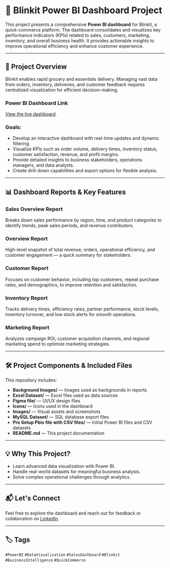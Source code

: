 # 🛒 Blinkit Power BI Dashboard Project

This project presents a comprehensive **Power BI dashboard** for Blinkit, a quick-commerce platform. The dashboard consolidates and visualizes key performance indicators (KPIs) related to sales, customers, marketing, inventory, and overall business health. It provides actionable insights to improve operational efficiency and enhance customer experience.

---

## 📌 Project Overview

Blinkit enables rapid grocery and essentials delivery. Managing vast data from orders, inventory, deliveries, and customer feedback requires centralized visualization for efficient decision-making.

### Power BI Dashboard Link

[View the live dashboard](https://app.powerbi.com/view?r=eyJrIjoiMTU3YjllNTEtM2FmOS00ZDZiLTk0MzctNjU0MDVlOGI4YmJmIiwidCI6Ijg0N2RiYTU3LTFmYTEtNDBkZi04MGU1LTZhMmQ1YjM4NjNmNCJ9).

### Goals:
- Develop an interactive dashboard with real-time updates and dynamic filtering.
- Visualize KPIs such as order volume, delivery times, inventory status, customer satisfaction, revenue, and profit margins.
- Provide detailed insights to business stakeholders, operations managers, and data analysts.
- Create drill-down capabilities and export options for flexible analysis.

---

## 📊 Dashboard Reports & Key Features

### Sales Overview Report  
Breaks down sales performance by region, time, and product categories to identify trends, peak sales periods, and revenue contributors.

### Overview Report  
High-level snapshot of total revenue, orders, operational efficiency, and customer engagement — a quick summary for stakeholders.

### Customer Report  
Focuses on customer behavior, including top customers, repeat purchase rates, and demographics, to improve retention and satisfaction.

### Inventory Report  
Tracks delivery times, efficiency rates, partner performance, stock levels, inventory turnover, and low stock alerts for smooth operations.

### Marketing Report  
Analyzes campaign ROI, customer acquisition channels, and regional marketing spend to optimize marketing strategies.

---

## 🛠️ Project Components & Included Files

This repository includes:

- **Background Images/** — Images used as backgrounds in reports
- **Excel Dataset/** — Excel files used as data sources
- **Figma file/** — UI/UX design files
- **Icons/** — Icons used in the dashboard
- **Images/** — Visual assets and screenshots
- **MySQL Dataset/** — SQL database export files
- **Pre Setup Pbix file with CSV files/** — Initial Power BI files and CSV datasets
- **README.md** — This project documentation

---

## 💡 Why This Project?

- Learn advanced data visualization with Power BI.
- Handle real-world datasets for meaningful business analysis.
- Solve complex operational challenges through analytics.

---

## 📬 Let's Connect

Feel free to explore the dashboard and reach out for feedback or collaboration on [LinkedIn](https://www.linkedin.com/in/gitesh-garg/).

---

## 🏷️ Tags

`#PowerBI` `#DataVisualization` `#SalesDashboard` `#Blinkit` `#BusinessIntelligence` `#QuickCommerce`
